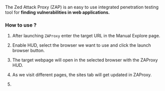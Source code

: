 
The Zed Attack Proxy (ZAP) is an easy to use integrated penetration testing tool for **finding vulnerabilities in web applications.**

###  How to use ?

1. After launching `ZAProxy` enter the target URL in the Manual Explore page.

2. Enable HUD, select the browser we want to use and click the launch browser button.

3. The target webpage will open in the selected browser with the ZAProxy HUD. 

4. As we visit different pages, the sites tab will get updated in ZAProxy.

5. 
